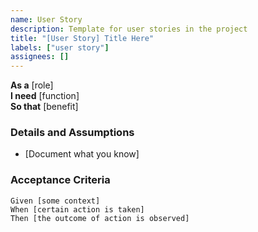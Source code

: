 ```yaml
---
name: User Story
description: Template for user stories in the project
title: "[User Story] Title Here"
labels: ["user story"]
assignees: []
---
```


**As a** [role]  
**I need** [function]  
**So that** [benefit]  

### Details and Assumptions
* [Document what you know]  

### Acceptance Criteria  
```gherkin
Given [some context]
When [certain action is taken]
Then [the outcome of action is observed]

